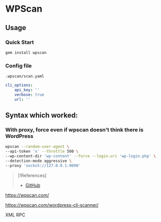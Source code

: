 
# WPScan
## Usage
### Quick Start
```bash
gem install wpscan
```
### Config file
`.wpscan/scan.yaml`
```yaml
cli_options:
	api_key: ''
	verbose: true
	url: ''
```
## Syntax which worked:
### With proxy, force even if wpscan doesn't think there is WordPress
```bash
wpscan --random-user-agent \
--api-token 'x' --throttle 500 \
--wp-content-dir 'wp-content' --force --login-uri 'wp-login.php' \
--detection-mode aggressive \
--proxy 'socks5://127.0.0.1:9090'
```

> [!References]
> - [GitHub](https://github.com/wpscanteam/wpscan?tab=readme-ov-file)

https://wpscan.com/

https://wpscan.com/wordpress-cli-scanner/

XML RPC